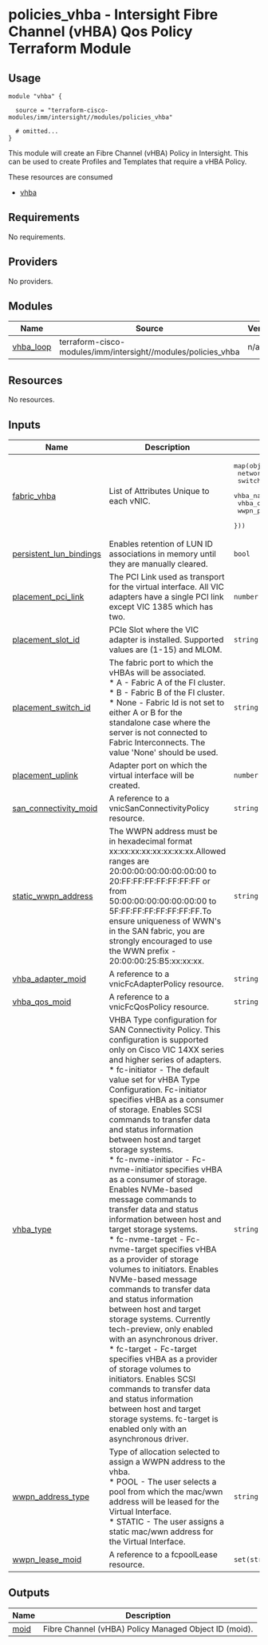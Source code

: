 # policies_vhba - Intersight Fibre Channel (vHBA) Qos Policy Terraform Module

## Usage

```hcl
module "vhba" {

  source = "terraform-cisco-modules/imm/intersight//modules/policies_vhba"

  # omitted...
}
```

This module will create an Fibre Channel (vHBA) Policy in Intersight.  This can be used to create Profiles and Templates that require a vHBA Policy.  

These resources are consumed

* [vhba](https://registry.terraform.io/providers/CiscoDevNet/intersight/latest/docs/resources/vnic_fc_if)

<!-- BEGINNING OF PRE-COMMIT-TERRAFORM DOCS HOOK -->
## Requirements

No requirements.

## Providers

No providers.

## Modules

| Name | Source | Version |
|------|--------|---------|
| <a name="module_vhba_loop"></a> [vhba\_loop](#module\_vhba\_loop) | terraform-cisco-modules/imm/intersight//modules/policies_vhba | n/a |

## Resources

No resources.

## Inputs

| Name | Description | Type | Default | Required |
|------|-------------|------|---------|:--------:|
| <a name="input_fabric_vhba"></a> [fabric\_vhba](#input\_fabric\_vhba) | List of Attributes Unique to each vNIC. | <pre>map(object({<br>    network    = string<br>    switch_id  = string<br>    vhba_name  = string<br>    vhba_order = number<br>    wwpn_pool  = string<br>  }))</pre> | n/a | yes |
| <a name="input_persistent_lun_bindings"></a> [persistent\_lun\_bindings](#input\_persistent\_lun\_bindings) | Enables retention of LUN ID associations in memory until they are manually cleared. | `bool` | `false` | no |
| <a name="input_placement_pci_link"></a> [placement\_pci\_link](#input\_placement\_pci\_link) | The PCI Link used as transport for the virtual interface. All VIC adapters have a single PCI link except VIC 1385 which has two. | `number` | `0` | no |
| <a name="input_placement_slot_id"></a> [placement\_slot\_id](#input\_placement\_slot\_id) | PCIe Slot where the VIC adapter is installed. Supported values are (1-15) and MLOM. | `string` | `"MLOM"` | no |
| <a name="input_placement_switch_id"></a> [placement\_switch\_id](#input\_placement\_switch\_id) | The fabric port to which the vHBAs will be associated.<br> * A - Fabric A of the FI cluster.<br> * B - Fabric B of the FI cluster.<br> * None - Fabric Id is not set to either A or B for the standalone case where the server is not connected to Fabric Interconnects. The value 'None' should be used. | `string` | `"None"` | no |
| <a name="input_placement_uplink"></a> [placement\_uplink](#input\_placement\_uplink) | Adapter port on which the virtual interface will be created. | `number` | `0` | no |
| <a name="input_san_connectivity_moid"></a> [san\_connectivity\_moid](#input\_san\_connectivity\_moid) | A reference to a vnicSanConnectivityPolicy resource. | `string` | n/a | yes |
| <a name="input_static_wwpn_address"></a> [static\_wwpn\_address](#input\_static\_wwpn\_address) | The WWPN address must be in hexadecimal format xx:xx:xx:xx:xx:xx:xx:xx.Allowed ranges are 20:00:00:00:00:00:00:00 to 20:FF:FF:FF:FF:FF:FF:FF or from 50:00:00:00:00:00:00:00 to 5F:FF:FF:FF:FF:FF:FF:FF.To ensure uniqueness of WWN's in the SAN fabric, you are strongly encouraged to use the WWN prefix - 20:00:00:25:B5:xx:xx:xx. | `string` | `""` | no |
| <a name="input_vhba_adapter_moid"></a> [vhba\_adapter\_moid](#input\_vhba\_adapter\_moid) | A reference to a vnicFcAdapterPolicy resource. | `string` | n/a | yes |
| <a name="input_vhba_qos_moid"></a> [vhba\_qos\_moid](#input\_vhba\_qos\_moid) | A reference to a vnicFcQosPolicy resource. | `string` | n/a | yes |
| <a name="input_vhba_type"></a> [vhba\_type](#input\_vhba\_type) | VHBA Type configuration for SAN Connectivity Policy. This configuration is supported only on Cisco VIC 14XX series and higher series of adapters.<br> * fc-initiator - The default value set for vHBA Type Configuration. Fc-initiator specifies vHBA as a consumer of storage. Enables SCSI commands to transfer data and status information between host and target storage systems.<br> * fc-nvme-initiator - Fc-nvme-initiator specifies vHBA as a consumer of storage. Enables NVMe-based message commands to transfer data and status information between host and target storage systems.<br> * fc-nvme-target - Fc-nvme-target specifies vHBA as a provider of storage volumes to initiators. Enables NVMe-based message commands to transfer data and status information between host and target storage systems. Currently tech-preview, only enabled with an asynchronous driver.<br> * fc-target - Fc-target specifies vHBA as a provider of storage volumes to initiators. Enables SCSI commands to transfer data and status information between host and target storage systems. fc-target is enabled only with an asynchronous driver. | `string` | `"fc-initiator"` | no |
| <a name="input_wwpn_address_type"></a> [wwpn\_address\_type](#input\_wwpn\_address\_type) | Type of allocation selected to assign a WWPN address to the vhba.<br> * POOL - The user selects a pool from which the mac/wwn address will be leased for the Virtual Interface.<br> * STATIC - The user assigns a static mac/wwn address for the Virtual Interface. | `string` | `"POOL"` | no |
| <a name="input_wwpn_lease_moid"></a> [wwpn\_lease\_moid](#input\_wwpn\_lease\_moid) | A reference to a fcpoolLease resource. | `set(string)` | `[]` | no |

## Outputs

| Name | Description |
|------|-------------|
| <a name="output_moid"></a> [moid](#output\_moid) | Fibre Channel (vHBA) Policy Managed Object ID (moid). |
<!-- END OF PRE-COMMIT-TERRAFORM DOCS HOOK -->
